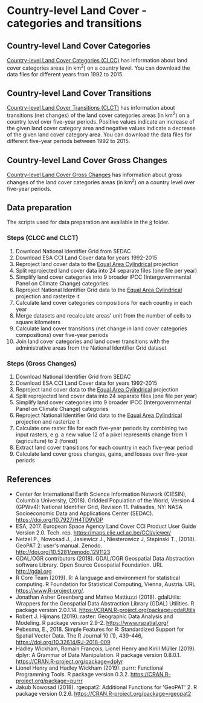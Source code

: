 # Country-level Land Cover - categories and transitions

## Country-level Land Cover Categories

[Country-level Land Cover Categories (CLCC)](http://nowosad.github.io/country-level-land-cover/clcc) has information about land cover categories areas (in km<sup>2</sup>) on a country level.
You can download the data files for different years from 1992 to 2015. 

## Country-level Land Cover Transitions

[Country-level Land Cover Transitions (CLCT)](http://nowosad.github.io/country-level-land-cover/clct) has information about transitions (net changes) of the land cover categories areas (in km<sup>2</sup>) on a country level over five-year periods.
Positive values indicate an increase of the given land cover category area and negative values indicate a decrease of the given land cover category area.
You can download the data files for different five-year periods between 1992 to 2015. 

## Country-level Land Cover Gross Changes

[Country-level Land Cover Gross Changes](http://nowosad.github.io/country-level-land-cover/clcgc) has information about gross changes of the land cover categories areas (in km<sup>2</sup>) on a country level over five-year periods.

## Data preparation

The scripts used for data preparation are available in the [`R`](R) folder.

### Steps (CLCC and CLCT)

1. Download National Identifier Grid from SEDAC
1. Download ESA CCI Land Cover data for years 1992-2015
1. Reproject land cover data to the [Equal Area Cylindrical](https://proj4.org/operations/projections/cea.html) projection
1. Split reprojected land cover data into 24 separate files (one file per year)
1. Simplify land cover categories into 9 broader IPCC (Intergovernmental Panel on Climate Change) categories
1. Reproject National Identifier Grid data to the [Equal Area Cylindrical](https://proj4.org/operations/projections/cea.html) projection and rasterize it
1. Calculate land cover categories compositions for each country in each year
1. Merge datasets and recalculate areas' unit from the number of cells to square kilometers
1. Calculate land cover transitions (net change in land cover categories compositions) over five-year periods
1. Join land cover categories and land cover transitions with the administrative areas from the National Identifier Grid dataset

### Steps (Gross Changes)

1. Download National Identifier Grid from SEDAC
1. Download ESA CCI Land Cover data for years 1992-2015
1. Reproject land cover data to the [Equal Area Cylindrical](https://proj4.org/operations/projections/cea.html) projection
1. Split reprojected land cover data into 24 separate files (one file per year)
1. Simplify land cover categories into 9 broader IPCC (Intergovernmental Panel on Climate Change) categories
1. Reproject National Identifier Grid data to the [Equal Area Cylindrical](https://proj4.org/operations/projections/cea.html) projection and rasterize it
1. Calculate one raster file for each five-year periods by combining two input rasters, e.g. a new value 12 of a pixel represents change from 1 (agriculture) to 2 (forest)
1. Extract land cover transitions for each country in each five-year period
1. Calculate land cover gross changes, gains, and losses over five-year periods

## References

- Center for International Earth Science Information Network (CIESIN), Columbia University, (2018). Gridded Population of the World, Version 4 (GPWv4): National Identifier Grid, Revision 11. Palisades, NY: NASA Socioeconomic Data and Applications Center (SEDAC). https://doi.org/10.7927/H4TD9VDP
- ESA, 2017. European Space Agency Land Cover CCI Product User Guide Version 2.0. Tech. rep. https://maps.elie.ucl.ac.be/CCI/viewer/
- Netzel P., Nowosad J., Jasiewicz J., Niesterowicz J, Stepinski T., (2018). GeoPAT 2: user's manual. Zenodo. http://doi.org/10.5281/zenodo.1291123
- GDAL/OGR contributors (2018). GDAL/OGR Geospatial Data Abstraction software Library. Open Source Geospatial Foundation. URL http://gdal.org
- R Core Team (2019). R: A language and environment for statistical computing. R Foundation for Statistical Computing, Vienna, Austria. URL https://www.R-project.org/.
- Jonathan Asher Greenberg and Matteo Mattiuzzi (2018). gdalUtils: Wrappers for the Geospatial Data Abstraction Library (GDAL) Utilities. R package version 2.0.1.14. https://CRAN.R-project.org/package=gdalUtils
- Robert J. Hijmans (2019). raster: Geographic Data Analysis and Modeling. R package version 2.9-2. https://www.rspatial.org/
- Pebesma, E., 2018. Simple Features for R: Standardized Support for Spatial Vector Data. The R Journal 10 (1), 439-446, https://doi.org/10.32614/RJ-2018-009
- Hadley Wickham, Romain François, Lionel Henry and Kirill Müller (2019). dplyr: A Grammar of Data Manipulation. R package version 0.8.0.1. https://CRAN.R-project.org/package=dplyr
- Lionel Henry and Hadley Wickham (2019). purrr: Functional Programming Tools. R package version 0.3.2. https://CRAN.R-project.org/package=purrr
- Jakub Nowosad (2018). rgeopat2: Additional Functions for 'GeoPAT' 2. R package version 0.2.6.  https://CRAN.R-project.org/package=rgeopat2